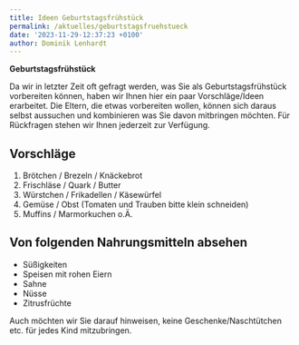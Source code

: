 ```yaml
---
title: Ideen Geburtstagsfrühstück
permalink: /aktuelles/geburtstagsfruehstueck
date: '2023-11-29-12:37:23 +0100'
author: Dominik Lenhardt
---
```

**Geburtstagsfrühstück**

Da wir in letzter Zeit oft gefragt werden, was Sie als Geburtstagsfrühstück vorbereiten können, haben wir Ihnen hier ein paar Vorschläge/Ideen erarbeitet. Die Eltern, die etwas vorbereiten wollen, können sich daraus selbst aussuchen und kombinieren was Sie davon mitbringen möchten. Für Rückfragen stehen wir Ihnen jederzeit zur Verfügung. 

## Vorschläge
1.	Brötchen / Brezeln / Knäckebrot
2.	Frischläse / Quark / Butter
3.	Würstchen / Frikadellen / Käsewürfel
4.	Gemüse / Obst (Tomaten und Trauben bitte klein schneiden)
5.	Muffins / Marmorkuchen o.Ä.

## Von folgenden Nahrungsmitteln absehen
* Süßigkeiten
* Speisen mit rohen Eiern
* Sahne
* Nüsse
* Zitrusfrüchte

Auch möchten wir Sie darauf hinweisen, keine Geschenke/Naschtütchen etc. für jedes Kind mitzubringen. 
